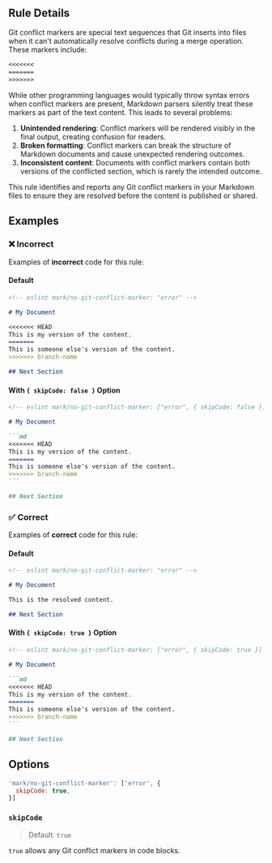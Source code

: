 <!-- markdownlint-disable-next-line no-inline-html first-line-h1 -->
<header v-html="$frontmatter.rule"></header>

## Rule Details

Git conflict markers are special text sequences that Git inserts into files when it can't automatically resolve conflicts during a merge operation. These markers include:

  ```txt
  <<<<<<<
  =======
  >>>>>>>
  ```

While other programming languages would typically throw syntax errors when conflict markers are present, Markdown parsers silently treat these markers as part of the text content. This leads to several problems:

1. **Unintended rendering**: Conflict markers will be rendered visibly in the final output, creating confusion for readers.
1. **Broken formatting**: Conflict markers can break the structure of Markdown documents and cause unexpected rendering outcomes.
1. **Inconsistent content**: Documents with conflict markers contain both versions of the conflicted section, which is rarely the intended outcome.

This rule identifies and reports any Git conflict markers in your Markdown files to ensure they are resolved before the content is published or shared.

## Examples

### :x: Incorrect

Examples of **incorrect** code for this rule:

#### Default

  ```md eslint-check
  <!-- eslint mark/no-git-conflict-marker: "error" -->

  # My Document

  <<<<<<< HEAD
  This is my version of the content.
  =======
  This is someone else's version of the content.
  >>>>>>> branch-name

  ## Next Section
  ```

#### With `{ skipCode: false }` Option

  ````md eslint-check
  <!-- eslint mark/no-git-conflict-marker: ["error", { skipCode: false }] -->

  # My Document

  ```md
  <<<<<<< HEAD
  This is my version of the content.
  =======
  This is someone else's version of the content.
  >>>>>>> branch-name
  ```

  ## Next Section
  ````

### :white_check_mark: Correct

Examples of **correct** code for this rule:

#### Default

  ```md eslint-check
  <!-- eslint mark/no-git-conflict-marker: "error" -->

  # My Document

  This is the resolved content.

  ## Next Section
  ```

#### With `{ skipCode: true }` Option

  ````md eslint-check
  <!-- eslint mark/no-git-conflict-marker: ["error", { skipCode: true }] -->

  # My Document

  ```md
  <<<<<<< HEAD
  This is my version of the content.
  =======
  This is someone else's version of the content.
  >>>>>>> branch-name
  ```

  ## Next Section
  ````  

## Options

```js
'mark/no-git-conflict-marker': ['error', {
  skipCode: true,
}]
```

### `skipCode`

> Default: `true`

`true` allows any Git conflict markers in code blocks.
